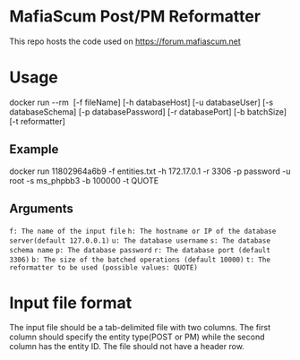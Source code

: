 # MafiaScum Post/PM Reformatter
This repo hosts the code used on https://forum.mafiascum.net

# Usage
docker run --rm <other docker options> <image ID> [-f fileName] [-h databaseHost] [-u databaseUser] [-s databaseSchema] [-p databasePassword] [-r databasePort] [-b batchSize] [-t reformatter]

## Example
docker run 11802964a6b9 -f entities.txt -h 172.17.0.1 -r 3306 -p password -u root -s ms_phpbb3 -b 100000 -t QUOTE

## Arguments
```f: The name of the input file```
```h: The hostname or IP of the database server(default 127.0.0.1)```
```u: The database username```
```s: The database schema name```
```p: The database password```
```r: The database port (default 3306)```
```b: The size of the batched operations (default 10000)```
```t: The reformatter to be used (possible values: QUOTE)```

# Input file format
The input file should be a tab-delimited file with two columns. The first column should specify the entity type(POST or PM) while the second column has the entity ID. The file should not have a header row.

